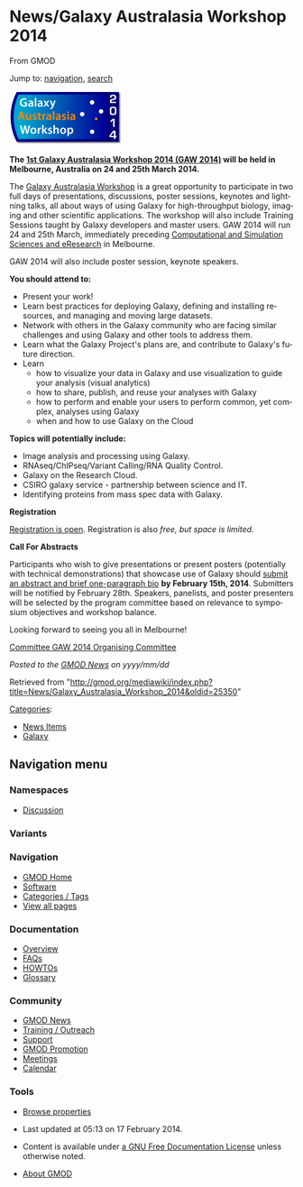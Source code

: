 <div id="mw-page-base" class="noprint">

</div>

<div id="mw-head-base" class="noprint">

</div>

<div id="content" class="mw-body" role="main">

<span id="top"></span>

<div id="mw-js-message" style="display:none;">

</div>



# <span dir="auto">News/Galaxy Australasia Workshop 2014</span>

<div id="bodyContent">

<div id="siteSub">

From GMOD

</div>

<div id="contentSub">

</div>

<div id="jump-to-nav" class="mw-jump">

Jump to: [navigation](#mw-navigation), [search](#p-search)

</div>

<div id="mw-content-text" class="mw-content-ltr" lang="en" dir="ltr">

<div class="floatright">

<a href="http://wiki.galaxyproject.org/Events/GAW2014" rel="nofollow"
title="1st Galaxy Australasia Workshop 2014 (GAW 2014)"><img
src="../../mediawiki/images/thumb/1/16/GAW2014Logo.png/200px-GAW2014Logo.png"
srcset="../../mediawiki/images/thumb/1/16/GAW2014Logo.png/300px-GAW2014Logo.png 1.5x, ../../mediawiki/images/thumb/1/16/GAW2014Logo.png/400px-GAW2014Logo.png 2x"
width="200" height="96"
alt="1st Galaxy Australasia Workshop 2014 (GAW 2014)" /></a>

</div>

**The <a href="https://wiki.galaxyproject.org/Events/GAW2014"
class="external text" rel="nofollow">1st Galaxy Australasia Workshop
2014 (GAW 2014)</a> will be held in Melbourne, Australia on 24 and 25th
March 2014.**

The <a href="https://wiki.galaxyproject.org/Events/GAW2014"
class="external text" rel="nofollow">Galaxy Australasia Workshop</a> is
a great opportunity to participate in two full days of presentations,
discussions, poster sessions, keynotes and lightning talks, all about
ways of using Galaxy for high-throughput biology, imaging and other
scientific applications. The workshop will also include Training
Sessions taught by Galaxy developers and master users. GAW 2014 will run
24 and 25th March, immediately preceding
<a href="http://wp.csiro.au/css/" class="external text"
rel="nofollow">Computational and Simulation Sciences and eResearch</a>
in Melbourne.

GAW 2014 will also include poster session, keynote speakers.

**You should attend to:**

- Present your work!
- Learn best practices for deploying Galaxy, defining and installing
  resources, and managing and moving large datasets.
- Network with others in the Galaxy community who are facing similar
  challenges and using Galaxy and other tools to address them.
- Learn what the Galaxy Project's plans are, and contribute to Galaxy's
  future direction.
- Learn
  - how to visualize your data in Galaxy and use visualization to guide
    your analysis (visual analytics)
  - how to share, publish, and reuse your analyses with Galaxy
  - how to perform and enable your users to perform common, yet complex,
    analyses using Galaxy
  - when and how to use Galaxy on the Cloud

**Topics will potentially include:**

- Image analysis and processing using Galaxy.
- RNAseq/ChIPseq/Variant Calling/RNA Quality Control.
- Galaxy on the Research Cloud.
- CSIRO galaxy service - partnership between science and IT.
- Identifying proteins from mass spec data with Galaxy.

**Registration**

<a href="http://australianbioinformatics.net/gaw-2014"
class="external text" rel="nofollow">Registration is open</a>.
Registration is also *free, but space is limited.*

**Call For Abstracts**

Participants who wish to give presentations or present posters
(potentially with technical demonstrations) that showcase use of Galaxy
should <a href="http://australianbioinformatics.net/gaw-2014"
class="external text" rel="nofollow">submit an abstract and brief
one-paragraph bio</a> **by February 15th, 2014**. Submitters will be
notified by February 28th. Speakers, panelists, and poster presenters
will be selected by the program committee based on relevance to
symposium objectives and workshop balance.

Looking forward to seeing you all in Melbourne!

<a
href="https://wiki.galaxyproject.org/Events/GAW2014#Organising#Organising"
class="external text" rel="nofollow">Committee GAW 2014 Organising
Committee</a>

  

<div class="newsfooter">

*Posted to the [GMOD News](../GMOD_News "GMOD News") on yyyy/mm/dd*

</div>

</div>

<div class="printfooter">

Retrieved from
"<http://gmod.org/mediawiki/index.php?title=News/Galaxy_Australasia_Workshop_2014&oldid=25350>"

</div>

<div id="catlinks" class="catlinks">

<div id="mw-normal-catlinks" class="mw-normal-catlinks">

[Categories](../Special:Categories "Special:Categories"):

- [News Items](../Category%3ANews_Items "Category%3ANews Items")
- [Galaxy](../Category%3AGalaxy "Category%3AGalaxy")

</div>

</div>

<div class="visualClear">

</div>

</div>

</div>

<div id="mw-navigation">

## Navigation menu

<div id="mw-head">



<div id="left-navigation">

<div id="p-namespaces" class="vectorTabs" role="navigation"
aria-labelledby="p-namespaces-label">

### Namespaces


- <span id="ca-talk"><a
  href="http://gmod.org/mediawiki/index.php?title=Talk:News/Galaxy_Australasia_Workshop_2014&amp;action=edit&amp;redlink=1"
  accesskey="t"
  title="Discussion about the content page [t]">Discussion</a></span>

</div>

<div id="p-variants" class="vectorMenu emptyPortlet" role="navigation"
aria-labelledby="p-variants-label">

### 

### Variants[](#)

<div class="menu">

</div>

</div>

</div>





</div>

</div>

</div>

<div id="mw-panel">

<div id="p-logo" role="banner">

<a href="../Main_Page"
style="background-image: url(../../images/GMOD-cogs.png);"
title="Visit the main page"></a>

</div>

<div id="p-Navigation" class="portal" role="navigation"
aria-labelledby="p-Navigation-label">

### Navigation

<div class="body">

- <span id="n-GMOD-Home">[GMOD Home](../Main_Page)</span>
- <span id="n-Software">[Software](../GMOD_Components)</span>
- <span id="n-Categories-.2F-Tags">[Categories /
  Tags](../Categories)</span>
- <span id="n-View-all-pages">[View all
  pages](../Special:AllPages)</span>

</div>

</div>

<div id="p-Documentation" class="portal" role="navigation"
aria-labelledby="p-Documentation-label">

### Documentation

<div class="body">

- <span id="n-Overview">[Overview](../Overview)</span>
- <span id="n-FAQs">[FAQs](../Category%3AFAQ)</span>
- <span id="n-HOWTOs">[HOWTOs](../Category%3AHOWTO)</span>
- <span id="n-Glossary">[Glossary](../Glossary)</span>

</div>

</div>

<div id="p-Community" class="portal" role="navigation"
aria-labelledby="p-Community-label">

### Community

<div class="body">

- <span id="n-GMOD-News">[GMOD News](../GMOD_News)</span>
- <span id="n-Training-.2F-Outreach">[Training /
  Outreach](../Training_and_Outreach)</span>
- <span id="n-Support">[Support](../Support)</span>
- <span id="n-GMOD-Promotion">[GMOD Promotion](../GMOD_Promotion)</span>
- <span id="n-Meetings">[Meetings](../Meetings)</span>
- <span id="n-Calendar">[Calendar](../Calendar)</span>

</div>

</div>

<div id="p-tb" class="portal" role="navigation"
aria-labelledby="p-tb-label">

### Tools

<div class="body">


- <span id="t-smwbrowselink"><a href="../Special%3ABrowse/News-2FGalaxy_Australasia_Workshop_2014"
  rel="smw-browse">Browse properties</a></span>


</div>

</div>

</div>

</div>

<div id="footer" role="contentinfo">

- <span id="footer-info-lastmod">Last updated at 05:13 on 17 February
  2014.</span>
<!-- - <span id="footer-info-viewcount">16,834 page views.</span> -->
- <span id="footer-info-copyright">Content is available under
  <a href="http://www.gnu.org/licenses/fdl-1.3.html" class="external"
  rel="nofollow">a GNU Free Documentation License</a> unless otherwise
  noted.</span>

<!-- -->

- <span id="footer-places-about">[About
  GMOD](../GMOD:About "GMOD:About")</span>

<!-- -->






</div>
